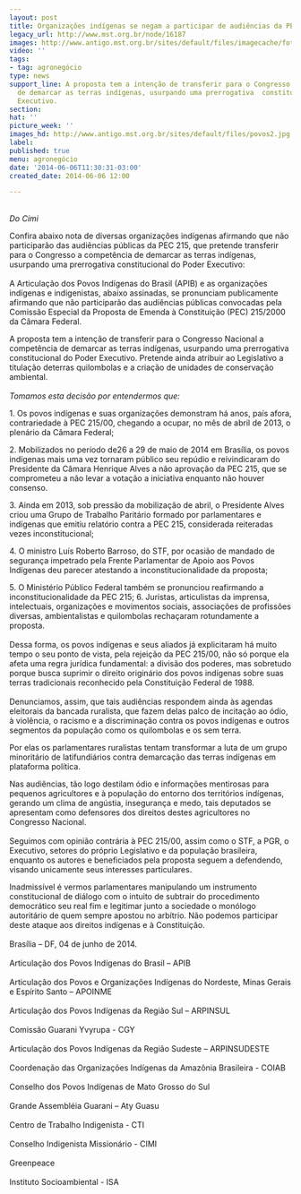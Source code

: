 ```yaml
---
layout: post
title: Organizações indígenas se negam a participar de audiências da PEC 215
legacy_url: http://www.mst.org.br/node/16187
images: http://www.antigo.mst.org.br/sites/default/files/imagecache/foto_destaque/povos2.jpg
video: ''
tags:
- tag: agronegócio
type: news
support_line: A proposta tem a intenção de transferir para o Congresso a  competência
  de demarcar as terras indígenas, usurpando uma prerrogativa  constitucional do Poder
  Executivo.
section: 
hat: ''
picture_week: ''
images_hd: http://www.antigo.mst.org.br/sites/default/files/povos2.jpg
label: 
published: true
menu: agronegócio
date: '2014-06-06T11:30:31-03:00'
created_date: 2014-06-06 12:00

---
```

<p><br><em>Do Cimi</em></p><p>Confira abaixo nota de diversas organizações indígenas afirmando que não  participarão das audiências públicas da PEC 215, que pretende  transferir para o Congresso a competência de demarcar as terras  indígenas, usurpando uma prerrogativa constitucional do Poder Executivo:<br><br>A Articulação dos Povos Indígenas do Brasil (APIB) e as organizações indígenas e indigenistas, abaixo assinadas, se pronunciam publicamente afirmando que não participarão das audiências públicas convocadas pela Comissão Especial da Proposta de Emenda à Constituição (PEC) 215/2000 da Câmara Federal.</p><p>A proposta tem a intenção de transferir para o Congresso Nacional a competência de demarcar as terras indígenas, usurpando uma prerrogativa constitucional do Poder Executivo. Pretende ainda atribuir ao Legislativo a titulação deterras quilombolas e a criação de unidades de conservação ambiental.<br><em><br>Tomamos esta decisão por entendermos que: </em></p><p>1. Os povos indígenas e suas organizações demonstram há anos, país afora, contrariedade à PEC 215/00, chegando a ocupar, no mês de abril de 2013, o plenário da Câmara Federal;</p><p>2. Mobilizados no período de26 a 29 de maio de 2014 em Brasília, os povos indígenas mais uma vez tornaram público seu repúdio e reivindicaram do Presidente da Câmara Henrique Alves a não aprovação da PEC 215, que se comprometeu a não levar a votação a iniciativa enquanto não houver consenso.</p><p>3. Ainda em 2013, sob pressão da mobilização de abril, o Presidente Alves criou uma Grupo de Trabalho Paritário formado por parlamentares e indígenas que emitiu relatório contra a PEC 215, considerada reiteradas vezes inconstitucional;</p><p>4. O ministro Luís Roberto Barroso, do STF, por ocasião de mandado de segurança impetrado pela Frente Parlamentar de Apoio aos Povos Indígenas deu parecer atestando a inconstitucionalidade da proposta;</p><p>5. O Ministério Público Federal também se pronunciou reafirmando a inconstitucionalidade da PEC 215; 6. Juristas, articulistas da imprensa, intelectuais, organizações e movimentos sociais, associações de profissões diversas, ambientalistas e quilombolas rechaçaram rotundamente a proposta.<br><br>Dessa forma, os povos indígenas e seus aliados já explicitaram há muito tempo o seu ponto de vista, pela rejeição da PEC 215/00, não só porque ela afeta uma regra jurídica fundamental: a divisão dos poderes, mas sobretudo porque busca suprimir o direito originário dos povos indígenas sobre suas terras tradicionais reconhecido pela Constituição Federal de 1988.<br><br>Denunciamos, assim, que tais audiências respondem ainda às agendas eleitorais da bancada ruralista, que fazem delas palco de incitação ao ódio, à violência, o racismo e a discriminação contra os povos indígenas e outros segmentos da população como os quilombolas e os sem terra.</p><p>Por elas os parlamentares ruralistas tentam transformar a luta de um grupo minoritário de latifundiários contra demarcação das terras indígenas em plataforma política.</p><p>Nas audiências, tão logo destilam ódio e informações mentirosas para pequenos agricultores e à população do entorno dos territórios indígenas, gerando um clima de angústia, insegurança e medo, tais deputados se apresentam como defensores dos direitos destes agricultores no Congresso Nacional.<br><br>Seguimos com opinião contrária à PEC 215/00, assim como o STF, a PGR, o Executivo, setores do próprio Legislativo e da população brasileira,&nbsp; enquanto os autores e beneficiados pela proposta seguem a defendendo, visando unicamente seus interesses particulares.</p><p>Inadmissível é vermos parlamentares manipulando um instrumento constitucional de diálogo com o intuito de subtrair do procedimento democrático seu real fim e legitimar junto a sociedade o monólogo autoritário de quem sempre apostou no arbítrio. Não podemos participar deste ataque aos direitos indígenas e à Constituição.<br><br>Brasília – DF, 04 de junho de 2014.<br><br>Articulação dos Povos Indígenas do Brasil – APIB<br><br>Articulação dos Povos e Organizações Indígenas do Nordeste, Minas Gerais e Espírito Santo – APOINME<br><br>Articulação dos Povos Indígenas da Região Sul – ARPINSUL<br><br>Comissão Guarani Yvyrupa - CGY<br><br>Articulação dos Povos Indígenas da Região Sudeste – ARPINSUDESTE<br><br>Coordenação das Organizações Indígenas da Amazônia Brasileira - COIAB<br><br>Conselho dos Povos Indígenas de Mato Grosso do Sul<br><br>Grande Assembléia Guarani – Aty Guasu<br><br>Centro de Trabalho Indigenista - CTI<br><br>Conselho Indigenista Missionário - CIMI<br><br>Greenpeace<br><br>Instituto Socioambiental - ISA<br>&nbsp;</p>

